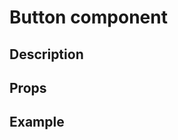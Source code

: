 <script setup>
import { Button } from '../../index';

const buttonPlaygroundCode = '<Button variant="primary">Click me</Button>';
</script>

# Button component

## Description

<Description :of="Button"></Description>

## Props

<Props :of="Button"></Props>

## Example

<Playground 
  :code="buttonPlaygroundCode"
  :components="{ Button }">
</Playground>
